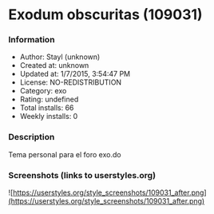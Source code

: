 # Exodum obscuritas (109031)

### Information
- Author: Stayl (unknown)
- Created at: unknown
- Updated at: 1/7/2015, 3:54:47 PM
- License: NO-REDISTRIBUTION
- Category: exo
- Rating: undefined
- Total installs: 66
- Weekly installs: 0


### Description
Tema personal para el foro exo.do


### Screenshots (links to userstyles.org)
![https://userstyles.org/style_screenshots/109031_after.png](https://userstyles.org/style_screenshots/109031_after.png)


